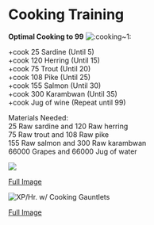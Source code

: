 # Cooking Training



&#x20;**Optimal Cooking to 99** ![:cooking\~1:](https://cdn.discordapp.com/emojis/630911040426868756.png?v=1)

\+cook 25 Sardine (Until 5)\
\+cook 120 Herring (Until 15)\
\+cook 75 Trout (Until 20)\
\+cook 108 Pike (Until 25) \
\+cook 155 Salmon (Until 30) \
\+cook 300 Karambwan (Until 35) \
\+cook Jug of wine (Repeat until 99)

Materials Needed:\
25 Raw sardine and 120 Raw herring\
75 Raw trout and 108 Raw pike\
155 Raw salmon and 300 Raw karambwan\
66000 Grapes and 66000 Jug of water

![](../../.gitbook/assets/cookingxp.png)

[Full Image](https://i.imgur.com/iJuoDbb.png)

![XP/Hr. w/ Cooking Gauntlets](../../.gitbook/assets/cookingxpgauntlets.png)

[Full Image](https://i.imgur.com/b2ZV8NE.png)
